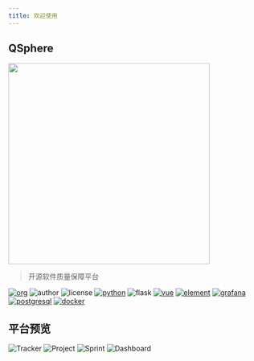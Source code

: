 ```yaml
---
title: 欢迎使用
---
```


## QSphere

<img src="/images/qap.png" width="400" />

> 开源软件质量保障平台

[![org](https://img.shields.io/static/v1?style=for-the-badge&label=org&message=Truth%20%26%20Insurance%20Office&color=597ed9)](http://bx.baoxian-sz.com)
![author](https://img.shields.io/static/v1?style=for-the-badge&label=author&message=v.stone@163.com&color=blue)
![license](https://img.shields.io/github/license/QualitySphere/qsphere?style=for-the-badge)
[![python](https://img.shields.io/static/v1?style=for-the-badge&logo=python&label=Python&message=3.7&color=3776AB)](https://www.python.org)
![flask](https://img.shields.io/static/v1?style=for-the-badge&logo=Flask&label=flask&message=1.1.1&color=000000)
[![vue](https://img.shields.io/static/v1?style=for-the-badge&logo=Vue.js&label=Vue.js&message=2.6.11&color=4FC08D)](https://vuejs.org)
[![element](https://img.shields.io/static/v1?style=for-the-badge&logo=css3&label=element&message=2.13.0&color=579EF8)](https://element.eleme.cn/#/en-US/component/icon)
[![grafana](https://img.shields.io/static/v1?style=for-the-badge&logo=Grafana&label=grafana&message=6.3.6&color=F46800)]()
[![postgresql](https://img.shields.io/static/v1?style=for-the-badge&logo=PostgresQL&label=postgresql&message=10&color=336791)]()
[![docker](https://img.shields.io/static/v1?style=for-the-badge&logo=docker&label=docker&message=bxwill/qsphere&color=2496ED)](https://hub.docker.com/r/bxwill/qsphere)

## 平台预览

![Tracker](https://raw.githubusercontent.com/QualitySphere/qsphere/master/docs/tracker.png)
![Project](https://raw.githubusercontent.com/QualitySphere/qsphere/master/docs/project.png)
![Sprint](https://raw.githubusercontent.com/QualitySphere/qsphere/master/docs/sprint.png)
![Dashboard](https://raw.githubusercontent.com/QualitySphere/qsphere/master/docs/dashboard.png)

